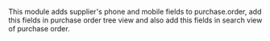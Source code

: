 This module adds supplier's phone and mobile fields to purchase.order,
add this fields in purchase order tree view and also add this fields in
search view of purchase order.
